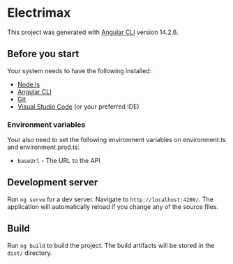 # Electrimax

This project was generated with [Angular CLI](https://github.com/angular/angular-cli) version 14.2.6.

## Before you start
Your system needs to have the following installed:
- [Node.js](https://nodejs.org/en/)
- [Angular CLI](https://cli.angular.io/)
- [Git](https://git-scm.com/)
- [Visual Studio Code](https://code.visualstudio.com/) (or your preferred IDE)

### Environment variables
Your also need to set the following environment variables on environment.ts and environment.prod.ts:
- `baseUrl` - The URL to the API

## Development server

Run `ng serve` for a dev server. Navigate to `http://localhost:4200/`. The application will automatically reload if you change any of the source files.

## Build

Run `ng build` to build the project. The build artifacts will be stored in the `dist/` directory.
